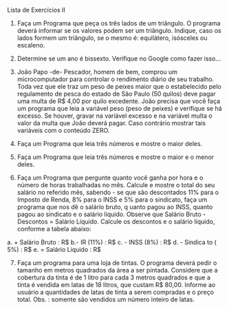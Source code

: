 Lista de Exercícios II

1. Faça um Programa que peça os três lados de um triângulo. O programa deverá informar se os valores podem ser
um triângulo. Indique, caso os lados formem um triângulo, se o mesmo é: equilátero, isósceles ou escaleno.

2. Determine se um ano é bissexto. Verifique no Google como fazer isso...

3. João Papo -de- Pescador, homem de bem, comprou um microcomputador para controlar o rendimento diário de
seu trabalho. Toda vez que ele traz um peso de peixes maior que o estabelecido pelo regulamento de pesca do
estado de São Paulo (50 quilos) deve pagar uma multa de R$ 4,00 por quilo excedente. João precisa que você
faça um programa que leia a variável peso (peso de peixes) e verifique se há excesso. Se houver, gravar na
variável excesso e na variável multa o valor da multa que João deverá pagar. Caso contrário mostrar tais
variáveis com o conteúdo ZERO.

4. Faça um Programa que leia três números e mostre o maior deles.

5. Faça um Programa que leia três números e mostre o maior e o menor deles.

6. Faça um Programa que pergunte quanto você ganha por hora e o número de horas trabalhadas no mês. Calcule
e mostre o total do seu salário no referido mês, sabendo - se que são descontados 11% para o Imposto de Renda,
8% para o INSS e 5% para o sindicato, faça um programa que nos dê o salário bruto, q uanto pagou ao INSS,
quanto pagou ao sindicato e o salário líquido.
Observe que Salário Bruto - Descontos = Salário Líquido. Calcule os
descontos e o salário líquido, conforme a tabela abaixo:

a. + Salário Bruto : R$
b.- IR (11%) : R$
c. - INSS (8%) : R$
d. - Sindica to ( 5%) : R$
e. = Salário Liquido : R$

7. Faça um programa para uma loja de tintas. O programa deverá pedir o tamanho em metros quadrados da área a
ser pintada. Considere que a cobertura da tinta é de 1 litro para cada 3 metros quadrados e que a tinta é vendida
em latas de 18 litros, que custam R$ 80,00. Informe ao usuário a quantidades de latas de tinta a serem
compradas e o preço total.
Obs. : somente são vendidos um número inteiro de latas.